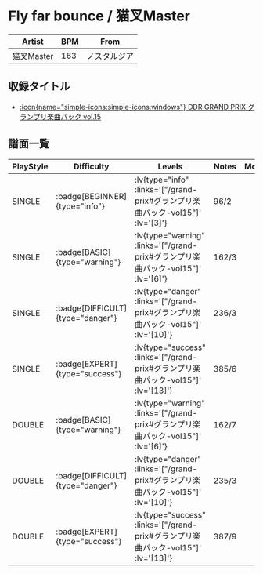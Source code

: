 # Fly far bounce / 猫叉Master

|Artist|BPM|From|
|------|---|----|
|猫叉Master|163|ノスタルジア|

## 収録タイトル

- [ :icon{name="simple-icons:simple-icons:windows"} DDR GRAND PRIX グランプリ楽曲パック vol.15](/grand-prix#グランプリ楽曲パック-vol15)

## 譜面一覧

|PlayStyle|Difficulty|Levels|Notes|Movie|
|---------|----------|------|-----|-----|
|SINGLE| :badge[BEGINNER]{type="info"} | :lv{type="info" :links='["/grand-prix#グランプリ楽曲パック-vol15"]' :lv='[3]'} |96/2||
|SINGLE| :badge[BASIC]{type="warning"} | :lv{type="warning" :links='["/grand-prix#グランプリ楽曲パック-vol15"]' :lv='[6]'} |162/3||
|SINGLE| :badge[DIFFICULT]{type="danger"} | :lv{type="danger" :links='["/grand-prix#グランプリ楽曲パック-vol15"]' :lv='[10]'} |236/3||
|SINGLE| :badge[EXPERT]{type="success"} | :lv{type="success" :links='["/grand-prix#グランプリ楽曲パック-vol15"]' :lv='[13]'} |385/6||
|DOUBLE| :badge[BASIC]{type="warning"} | :lv{type="warning" :links='["/grand-prix#グランプリ楽曲パック-vol15"]' :lv='[6]'} |162/7||
|DOUBLE| :badge[DIFFICULT]{type="danger"} | :lv{type="danger" :links='["/grand-prix#グランプリ楽曲パック-vol15"]' :lv='[10]'} |235/3||
|DOUBLE| :badge[EXPERT]{type="success"} | :lv{type="success" :links='["/grand-prix#グランプリ楽曲パック-vol15"]' :lv='[13]'} |387/9||
